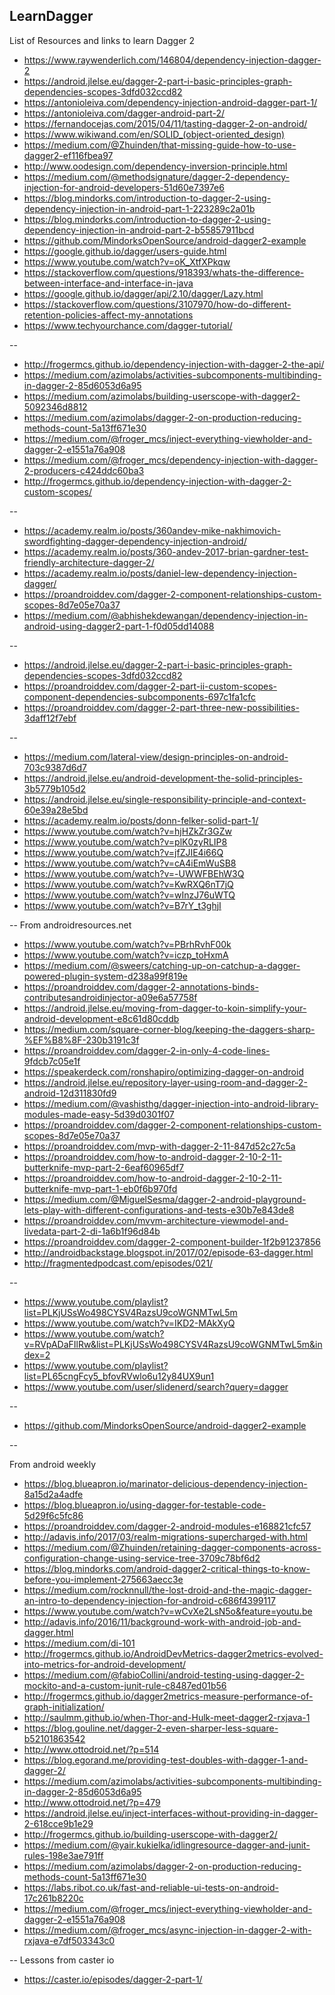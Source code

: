 ## LearnDagger  

List of Resources and links to learn Dagger 2

* https://www.raywenderlich.com/146804/dependency-injection-dagger-2
* https://android.jlelse.eu/dagger-2-part-i-basic-principles-graph-dependencies-scopes-3dfd032ccd82
* https://antonioleiva.com/dependency-injection-android-dagger-part-1/
* https://antonioleiva.com/dagger-android-part-2/
* https://fernandocejas.com/2015/04/11/tasting-dagger-2-on-android/
* https://www.wikiwand.com/en/SOLID_(object-oriented_design)
* https://medium.com/@Zhuinden/that-missing-guide-how-to-use-dagger2-ef116fbea97
* http://www.oodesign.com/dependency-inversion-principle.html
* https://medium.com/@methodsignature/dagger-2-dependency-injection-for-android-developers-51d60e7397e6
* https://blog.mindorks.com/introduction-to-dagger-2-using-dependency-injection-in-android-part-1-223289c2a01b
* https://blog.mindorks.com/introduction-to-dagger-2-using-dependency-injection-in-android-part-2-b55857911bcd
* https://github.com/MindorksOpenSource/android-dagger2-example
* https://google.github.io/dagger/users-guide.html
* https://www.youtube.com/watch?v=oK_XtfXPkqw
* https://stackoverflow.com/questions/918393/whats-the-difference-between-interface-and-interface-in-java
* https://google.github.io/dagger/api/2.10/dagger/Lazy.html
* https://stackoverflow.com/questions/3107970/how-do-different-retention-policies-affect-my-annotations
* https://www.techyourchance.com/dagger-tutorial/

--

* http://frogermcs.github.io/dependency-injection-with-dagger-2-the-api/
* https://medium.com/azimolabs/activities-subcomponents-multibinding-in-dagger-2-85d6053d6a95
* https://medium.com/azimolabs/building-userscope-with-dagger2-5092346d8812
* https://medium.com/azimolabs/dagger-2-on-production-reducing-methods-count-5a13ff671e30
* https://medium.com/@froger_mcs/inject-everything-viewholder-and-dagger-2-e1551a76a908
* https://medium.com/@froger_mcs/dependency-injection-with-dagger-2-producers-c424ddc60ba3
* http://frogermcs.github.io/dependency-injection-with-dagger-2-custom-scopes/

--

* https://academy.realm.io/posts/360andev-mike-nakhimovich-swordfighting-dagger-dependency-injection-android/
* https://academy.realm.io/posts/360-andev-2017-brian-gardner-test-friendly-architecture-dagger-2/
* https://academy.realm.io/posts/daniel-lew-dependency-injection-dagger/
* https://proandroiddev.com/dagger-2-component-relationships-custom-scopes-8d7e05e70a37
* https://medium.com/@abhishekdewangan/dependency-injection-in-android-using-dagger2-part-1-f0d05dd14088

--
* https://android.jlelse.eu/dagger-2-part-i-basic-principles-graph-dependencies-scopes-3dfd032ccd82
* https://proandroiddev.com/dagger-2-part-ii-custom-scopes-component-dependencies-subcomponents-697c1fa1cfc
* https://proandroiddev.com/dagger-2-part-three-new-possibilities-3daff12f7ebf

--

* https://medium.com/lateral-view/design-principles-on-android-703c9387d6d7
* https://android.jlelse.eu/android-development-the-solid-principles-3b5779b105d2
* https://android.jlelse.eu/single-responsibility-principle-and-context-60e39a28e5bd
* https://academy.realm.io/posts/donn-felker-solid-part-1/
* https://www.youtube.com/watch?v=hjHZkZr3GZw
* https://www.youtube.com/watch?v=plK0zyRLIP8
* https://www.youtube.com/watch?v=jfZJIE4i66Q
* https://www.youtube.com/watch?v=cA4iEmWuSB8
* https://www.youtube.com/watch?v=-UWWFBEhW3Q
* https://www.youtube.com/watch?v=KwRXQ6nT7jQ
* https://www.youtube.com/watch?v=wInzJ76uWTQ
* https://www.youtube.com/watch?v=B7rY_t3ghjI

--
From androidresources.net

* https://www.youtube.com/watch?v=PBrhRvhF00k
* https://www.youtube.com/watch?v=iczp_toHxmA
* https://medium.com/@sweers/catching-up-on-catchup-a-dagger-powered-plugin-system-d238a99f819e
* https://proandroiddev.com/dagger-2-annotations-binds-contributesandroidinjector-a09e6a57758f
* https://android.jlelse.eu/moving-from-dagger-to-koin-simplify-your-android-development-e8c61d80cddb
* https://medium.com/square-corner-blog/keeping-the-daggers-sharp-%EF%B8%8F-230b3191c3f
* https://proandroiddev.com/dagger-2-in-only-4-code-lines-9fdcb7c05e1f
* https://speakerdeck.com/ronshapiro/optimizing-dagger-on-android
* https://android.jlelse.eu/repository-layer-using-room-and-dagger-2-android-12d311830fd9
* https://medium.com/@vashisthg/dagger-injection-into-android-library-modules-made-easy-5d39d0301f07
* https://proandroiddev.com/dagger-2-component-relationships-custom-scopes-8d7e05e70a37
* https://proandroiddev.com/mvp-with-dagger-2-11-847d52c27c5a
* https://proandroiddev.com/how-to-android-dagger-2-10-2-11-butterknife-mvp-part-2-6eaf60965df7
* https://proandroiddev.com/how-to-android-dagger-2-10-2-11-butterknife-mvp-part-1-eb0f6b970fd
* https://medium.com/@MiguelSesma/dagger-2-android-playground-lets-play-with-different-configurations-and-tests-e30b7e843de8
* https://proandroiddev.com/mvvm-architecture-viewmodel-and-livedata-part-2-di-1a6b1f96d84b
* https://proandroiddev.com/dagger-2-component-builder-1f2b91237856
* http://androidbackstage.blogspot.in/2017/02/episode-63-dagger.html
* http://fragmentedpodcast.com/episodes/021/

--

* https://www.youtube.com/playlist?list=PLKjUSsWo498CYSV4RazsU9coWGNMTwL5m
* https://www.youtube.com/watch?v=IKD2-MAkXyQ
* https://www.youtube.com/watch?v=RVpADaFIlRw&list=PLKjUSsWo498CYSV4RazsU9coWGNMTwL5m&index=2
* https://www.youtube.com/playlist?list=PL65cngFcy5_bfovRVwlo6u12y84UX9un1
* https://www.youtube.com/user/slidenerd/search?query=dagger

--
* https://github.com/MindorksOpenSource/android-dagger2-example

--

From android weekly

* https://blog.blueapron.io/marinator-delicious-dependency-injection-8a15d2a4adfe
* https://blog.blueapron.io/using-dagger-for-testable-code-5d29f6c5fc86
* https://proandroiddev.com/dagger-2-android-modules-e168821cfc57
* http://adavis.info/2017/03/realm-migrations-supercharged-with.html
* https://medium.com/@Zhuinden/retaining-dagger-components-across-configuration-change-using-service-tree-3709c78bf6d2
* https://blog.mindorks.com/android-dagger2-critical-things-to-know-before-you-implement-275663aecc3e
* https://medium.com/rocknnull/the-lost-droid-and-the-magic-dagger-an-intro-to-dependency-injection-for-android-c686f4399117
* https://www.youtube.com/watch?v=wCvXe2LsN5o&feature=youtu.be
* http://adavis.info/2016/11/background-work-with-android-job-and-dagger.html
* https://medium.com/di-101
* http://frogermcs.github.io/AndroidDevMetrics-dagger2metrics-evolved-into-metrics-for-android-development/
* https://medium.com/@fabioCollini/android-testing-using-dagger-2-mockito-and-a-custom-junit-rule-c8487ed01b56
* http://frogermcs.github.io/dagger2metrics-measure-performance-of-graph-initialization/
* http://saulmm.github.io/when-Thor-and-Hulk-meet-dagger2-rxjava-1
* https://blog.gouline.net/dagger-2-even-sharper-less-square-b52101863542
* http://www.ottodroid.net/?p=514
* https://blog.egorand.me/providing-test-doubles-with-dagger-1-and-dagger-2/
* https://medium.com/azimolabs/activities-subcomponents-multibinding-in-dagger-2-85d6053d6a95
* http://www.ottodroid.net/?p=479
* https://android.jlelse.eu/inject-interfaces-without-providing-in-dagger-2-618cce9b1e29
* http://frogermcs.github.io/building-userscope-with-dagger2/
* https://medium.com/@yair.kukielka/idlingresource-dagger-and-junit-rules-198e3ae791ff
* https://medium.com/azimolabs/dagger-2-on-production-reducing-methods-count-5a13ff671e30
* https://labs.ribot.co.uk/fast-and-reliable-ui-tests-on-android-17c261b8220c
* https://medium.com/@froger_mcs/inject-everything-viewholder-and-dagger-2-e1551a76a908
* https://medium.com/@froger_mcs/async-injection-in-dagger-2-with-rxjava-e7df503343c0


--
Lessons from caster io

* https://caster.io/episodes/dagger-2-part-1/